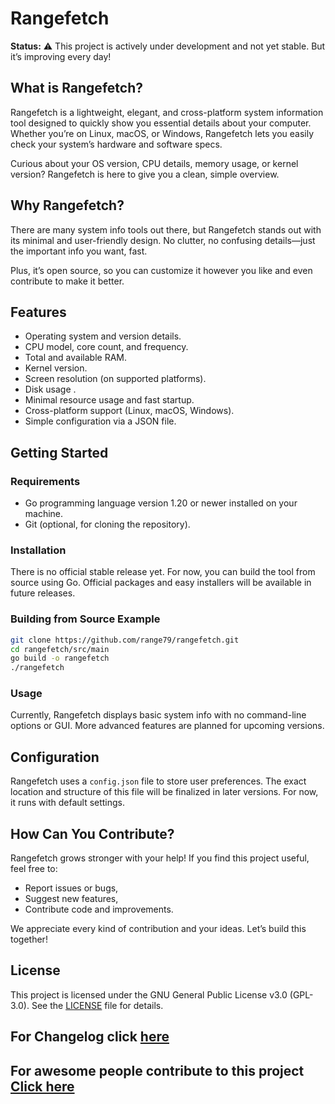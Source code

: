

# Rangefetch

**Status:** ⚠️ This project is actively under development and not yet stable. But it’s improving every day!

## What is Rangefetch?

Rangefetch is a lightweight, elegant, and cross-platform system information tool designed to quickly show you essential details about your computer. Whether you’re on Linux, macOS, or Windows, Rangefetch lets you easily check your system’s hardware and software specs.

Curious about your OS version, CPU details, memory usage, or kernel version? Rangefetch is here to give you a clean, simple overview.

## Why Rangefetch?

There are many system info tools out there, but Rangefetch stands out with its minimal and user-friendly design. No clutter, no confusing details—just the important info you want, fast.

Plus, it’s open source, so you can customize it however you like and even contribute to make it better.

## Features

* Operating system and version details.
* CPU model, core count, and frequency.
* Total and available RAM.
* Kernel version.
* Screen resolution (on supported platforms).
* Disk usage .
* Minimal resource usage and fast startup.
* Cross-platform support (Linux, macOS, Windows).
* Simple configuration via a JSON file.

## Getting Started

### Requirements

* Go programming language version 1.20 or newer installed on your machine.
* Git (optional, for cloning the repository).

### Installation

There is no official stable release yet. For now, you can build the tool from source using Go. Official packages and easy installers will be available in future releases.

### Building from Source Example

```bash
git clone https://github.com/range79/rangefetch.git
cd rangefetch/src/main
go build -o rangefetch
./rangefetch
```

### Usage

Currently, Rangefetch displays basic system info with no command-line options or GUI. More advanced features are planned for upcoming versions.

## Configuration

Rangefetch uses a `config.json` file to store user preferences. The exact location and structure of this file will be finalized in later versions. For now, it runs with default settings.

## How Can You Contribute?

Rangefetch grows stronger with your help! If you find this project useful, feel free to:

* Report issues or bugs,
* Suggest new features,
* Contribute code and improvements.

We appreciate every kind of contribution and your ideas. Let’s build this together!

## License

This project is licensed under the GNU General Public License v3.0 (GPL-3.0). See the [LICENSE](./LICENSE) file for details.


## For Changelog click [here](./CHANGELOG.md)


## For awesome people contribute to this project [Click here](./CONTRIBUTORS.md)
